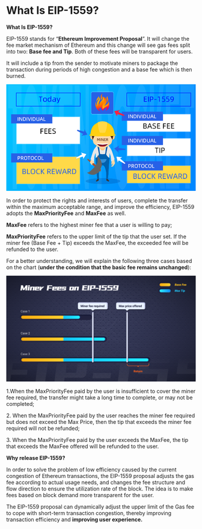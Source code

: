 # What Is EIP-1559?

**What Is EIP-1559?**

EIP-1559 stands for “**Ethereum Improvement Proposal**”. It will change the fee market mechanism of Ethereum and this change will see gas fees split into two: **Base fee and Tip**. Both of these fees will be transparent for users.&#x20;

It will include a tip from the sender to motivate miners to package the transaction during periods of high congestion and a base fee which is then burned.

![](../../.gitbook/assets/kuang-gong-fei-.png)



In order to protect the rights and interests of users, complete the transfer within the maximum acceptable range, and improve the efficiency, EIP-1559 adopts the **MaxPriorityFee** and **MaxFee** as well.&#x20;

**MaxFee** refers to the highest miner fee that a user is willing to pay;

**MaxPriorityFee** refers to the upper limit of the tip that the user set. If the miner fee (Base Fee + Tip) exceeds the MaxFee, the exceeded fee will be refunded to the user.



For a better understanding, we will explain the following three cases based on the chart  (**under the condition that the basic fee remains unchanged**):

![](../../.gitbook/assets/eip1559.png)

1.When the MaxPriorityFee paid by the user is insufficient to cover the miner fee required, the transfer might take a long time to complete, or may not be completed;&#x20;

2\. When the MaxPriorityFee paid by the user reaches the miner fee required but does not exceed the Max Price, then the tip that exceeds the miner fee required will not be refunded;

3\. When the MaxPriorityFee paid by the user exceeds the MaxFee, the tip that exceeds the MaxFee offered will be refunded to the user.

**Why release EIP-1559?**

In order to solve the problem of low efficiency caused by the current congestion of Ethereum transactions, the EIP-1559 proposal adjusts the gas fee according to actual usage needs, and changes the fee structure and flow direction to ensure the utilization rate of the block. The idea is to make fees based on block demand more transparent for the user.

The EIP-1559 proposal can dynamically adjust the upper limit of the Gas fee to cope with short-term transaction congestion, thereby improving transaction efficiency and **improving user experience.**



